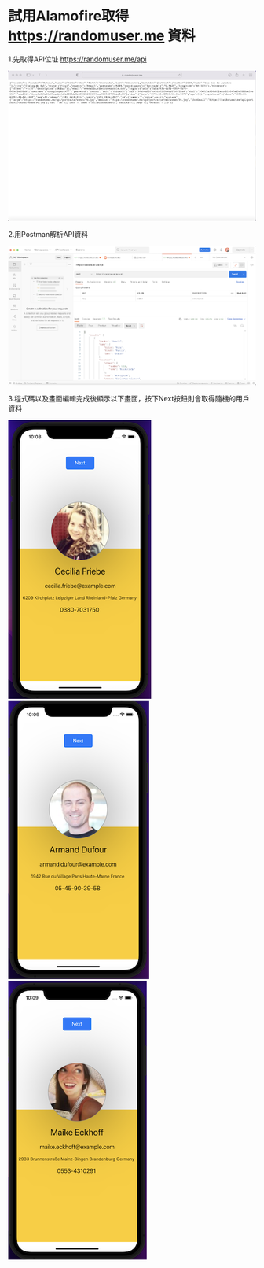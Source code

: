 # 試用Alamofire取得 https://randomuser.me 資料

1.先取得API位址 https://randomuser.me/api

![image](https://github.com/JackyeeHan/HelloAPI/blob/main/APIAdress.png)

2.用Postman解析API資料

![image](https://github.com/JackyeeHan/HelloAPI/blob/main/Postman.png)

3.程式碼以及畫面編輯完成後顯示以下畫面，按下Next按鈕則會取得隨機的用戶資料

![image](https://github.com/JackyeeHan/HelloAPI/blob/main/user-1.png)
![image](https://github.com/JackyeeHan/HelloAPI/blob/main/user-2.png)
![image](https://github.com/JackyeeHan/HelloAPI/blob/main/user-3.png)
